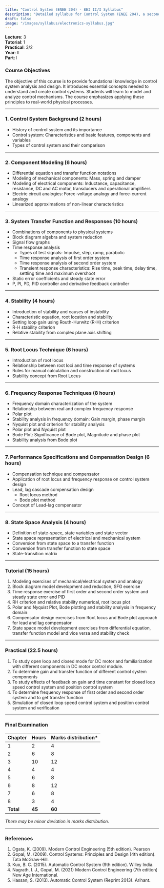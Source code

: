 ```yaml
---
title: "Control System (ENEE 204) - BEI II/I Syllabus"
description: "Detailed syllabus for Control System (ENEE 204), a second year, first part subject in the IOE BEI program."
draft: false
image: "/images/syllabus/electronics-syllabus.jpg"
---
```


**Lecture**: 3  
**Tutorial**: 1  
**Practical**: 3/2  
**Year**: II  
**Part**: I  

### Course Objectives
The objective of this course is to provide foundational knowledge in control system analysis and design. It introduces essential concepts needed to understand and create control systems. Students will learn to model and analyze control mechanisms. The course emphasizes applying these principles to real-world physical processes.

---

### 1. Control System Background (2 hours)
- History of control system and its importance
- Control system: Characteristics and basic features, components and variables
- Types of control system and their comparison

---

### 2. Component Modeling (6 hours)
- Differential equation and transfer function notations
- Modeling of mechanical components: Mass, spring and damper
- Modeling of electrical components: Inductance, capacitance, resistance, DC and AC motor, transducers and operational amplifiers
- Electric circuit analogies: Force-voltage analogy and force-current analogy
- Linearized approximations of non-linear characteristics

---

### 3. System Transfer Function and Responses (10 hours)
- Combinations of components to physical systems
- Block diagram algebra and system reduction
- Signal flow graphs
- Time response analysis
  - Types of test signals: Impulse, step, ramp, parabolic
  - Time response analysis of first order system
  - Time response analysis of second order system
  - Transient response characteristics: Rise time, peak time, delay time, settling time and maximum overshoot
- Static error coefficients and steady state error
- P, PI, PD, PID controller and derivative feedback controller

---

### 4. Stability (4 hours)
- Introduction of stability and causes of instability
- Characteristic equation, root location and stability
- Setting loop gain using Routh-Hurwitz (R-H) criterion
- R-H stability criterion
- Relative stability from complex plane axis shifting

---

### 5. Root Locus Technique (6 hours)
- Introduction of root locus
- Relationship between root loci and time response of systems
- Rules for manual calculation and construction of root locus
- Stability concept from Root Locus

---

### 6. Frequency Response Techniques (8 hours)
- Frequency domain characterization of the system
- Relationship between real and complex frequency response
- Polar plot
- Stability analysis in frequency domain: Gain margin, phase margin
- Nyquist plot and criterion for stability analysis
- Polar plot and Nyquist plot
- Bode Plot: Significance of Bode plot, Magnitude and phase plot
- Stability analysis from Bode plot

---

### 7. Performance Specifications and Compensation Design (6 hours)
- Compensation technique and compensator
- Application of root locus and frequency response on control system design
- Lead, lag cascade compensation design
  - Root locus method
  - Bode plot method
- Concept of Lead-lag compensator

---

### 8. State Space Analysis (4 hours)
- Definition of state-space, state variables and state vector
- State space representation of electrical and mechanical system
- Conversion from state space to a transfer function
- Conversion from transfer function to state space
- State-transition matrix

---

### Tutorial (15 hours)
1. Modeling exercises of mechanical/electrical system and analogy
2. Block diagram model development and reduction, SFG exercise
3. Time response exercise of first order and second order system and steady state error and PID
4. RH criterion and relative stability numerical, root locus plot
5. Polar and Nyquist Plot, Bode plotting and stability analysis in frequency domain
6. Compensator design exercises from Root locus and Bode plot approach for lead and lag compensator
7. State space model development exercises from differential equation, transfer function model and vice versa and stability check

---

### Practical (22.5 hours)
1. To study open loop and closed mode for DC motor and familiarization with different components in DC motor control module.
2. To determine gain and transfer function of different control system components
3. To study effects of feedback on gain and time constant for closed loop speed control system and position control system
4. To determine frequency response of first order and second order system and to get transfer function
5. Simulation of closed loop speed control system and position control system and verification

---

### Final Examination
| Chapter | Hours | Marks distribution* |
|---------|-------|---------------------|
| 1       | 2     | 4                   |
| 2       | 6     | 8                   |
| 3       | 10    | 12                  |
| 4       | 4     | 4                   |
| 5       | 6     | 8                   |
| 6       | 8     | 12                  |
| 7       | 6     | 8                   |
| 8       | 3     | 4                   |
| **Total** | **45** | **60**             |

*There may be minor deviation in marks distribution.*

---

### References
1. Ogata, K. (2009). Modern Control Engineering (5th edition). Pearson
2. Gopal, M. (2009). Control Systems: Principles and Design (4th edition). Tata McGraw-Hill.
3. Kuo, B. C. (2015). Automatic Control System (9th edition). Willey India.
4. Nagrath, I. J., Gopal, M. (2021) Modern Control Engineering (7th edition) New Age International.
5. Hassan, S. (2013). Automatic Control System (Reprint 2013). Arihant.
